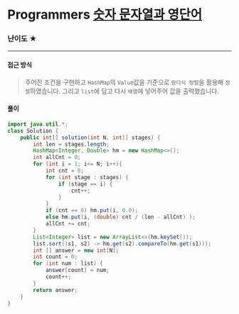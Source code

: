 # Programmers [숫자 문자열과 영단어](https://school.programmers.co.kr/learn/courses/30/lessons/81301)

### 난이도 ★

---

#### 접근 방식

> 주어진 조건을 구현하고 `HashMap`의 `Value`값을 기준으로 `람다식 정렬`을 활용해 `정렬`하였습니다. 그리고 `list`에 담고 다시 `배열`에 넣어주어 값을 출력했습니다.

#### 풀이

```java
import java.util.*;
class Solution {
    public int[] solution(int N, int[] stages) {
        int len = stages.length;
        HashMap<Integer, Double> hm = new HashMap<>();
        int allCnt = 0;
        for (int i = 1; i<= N; i++){
            int cnt = 0;
            for (int stage : stages) {
                if (stage == i) {
                    cnt++;
                }
            }
            if (cnt == 0) hm.put(i, 0.0);
            else hm.put(i, (double) cnt / (len - allCnt) );
            allCnt += cnt;  
        }
        List<Integer> list = new ArrayList<>(hm.keySet());
        list.sort((s1, s2) -> hm.get(s2).compareTo(hm.get(s1)));
        int [] answer = new int[N];
        int count = 0;
        for (int num : list) {
            answer[count] = num;
            count++;
        }
        return answer;
    }
}
```

